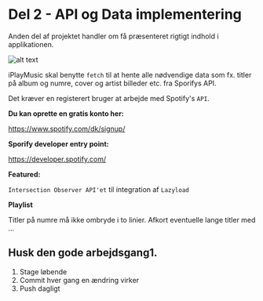 # Del 2 - API og Data implementering

Anden del af projektet handler om få præsenteret rigtigt indhold i applikationen.

![alt text](https://github.com/rts-cmk-wuhf02/iplaymusic-TroelsAgergaard/blob/master/SpotifyAPI.png "Spotify API")

iPlayMusic skal benytte ```fetch``` til at hente alle nødvendige data som fx. titler på album og numre, cover og artist billeder etc. fra Sporifys API. 

Det kræver en registerert bruger at arbejde med Spotify's ```API```.

**Du kan oprette en gratis konto her:**

https://www.spotify.com/dk/signup/

**Sporify developer entry point:**

https://developer.spotify.com/

**Featured:**

```Intersection Observer API'et``` til integration af ```Lazyload```

**Playlist**

Titler på numre må ikke ombryde i to linier. Afkort eventuelle lange titler med ... 


## Husk den gode arbejdsgang1.
1. Stage løbende
2. Commit hver gang en ændring virker
3. Push dagligt

